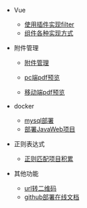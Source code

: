 * Vue

	- [使用插件实现filter](开发积累/Vue/插件/使用插件实现filter.md)
	- [组件各种实现方式](开发积累/Vue/组件封装/组件各种实现方式.md)

* 附件管理

	- [附件管理](开发积累/附件管理/附件管理.md)

	- [pc端pdf预览](开发积累/附件管理/pdf预览/pc端pdf预览.md)
	- [移动端pdf预览](开发积累/附件管理/pdf预览/移动端pdf预览.md)

* docker

	- [mysql部署](开发积累/docker/mysql部署.md)
	- [部署JavaWeb项目](开发积累/docker/部署JavaWeb项目.md)

* 正则表达式

	- [正则匹配项目积累](开发积累/正则表达式/正则匹配项目积累.md)


* 其他功能

	- [url转二维码](开发积累/其他功能/二维码处理/url转二维码.md)
	- [github部署在线文档](开发积累/其他功能/git/github部署在线文档.md)


